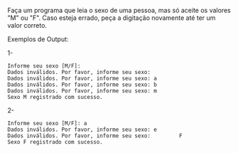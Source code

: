 Faça um programa que leia o sexo de uma pessoa, mas só aceite os valores "M" ou "F". Caso esteja errado, peça a digitação novamente até ter um valor correto.

Exemplos de Output:

1-
~~~
Informe seu sexo [M/F]: 
Dados inválidos. Por favor, informe seu sexo: 
Dados inválidos. Por favor, informe seu sexo: a
Dados inválidos. Por favor, informe seu sexo: b
Dados inválidos. Por favor, informe seu sexo: m
Sexo M registrado com sucesso.
~~~
2-
~~~
Informe seu sexo [M/F]: a
Dados inválidos. Por favor, informe seu sexo: e
Dados inválidos. Por favor, informe seu sexo:         F
Sexo F registrado com sucesso.
~~~